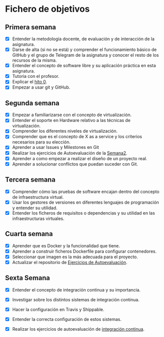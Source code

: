 # Fichero de objetivos

## Primera semana

- [x] Entender la metodología docente, de evaluación y de interacción de la asignatura.
- [x] Darse de alta (si no se está) y comprender el funcionamiento básico de GitHub y el grupo de Telegram de la asignatura y conocer el resto de los recursos de la misma.
- [x] Entender el concepto de software libre y su aplicación práctica en esta asignatura.
- [x] Tutoria con el profesor.
- [x] Explicar el [hito 0](http://jj.github.io/IV/documentos/proyecto/0.Repositorio). 
- [x] Empezar a usar git y GitHub. 

## Segunda semana
- [x] Empezar a familiarizarse con el concepto de virtualización.
- [x] Entender el soporte en Hardware relativo a las técnicas de virtualización.
- [x] Comprender los diferentes niveles de virtualización.
- [x] Comprender que es el concepto de X as a service y los criterios necesarios para su elección.
- [x] Aprender a usar Issues y Milestones en Git
- [x] Realizar los ejercicios de Autoevaluación de la [Semana2](https://github.com/juanalberto58/EjerciciosIV.git).
- [x] Aprender a como empezar a realizar el diseño de un proyecto real.
- [x] Aprender a solucionar conflictos que puedan suceder con Git.

## Tercera semana
- [x] Comprender cómo las pruebas de software encajan dentro del concepto de infraestructura virtual.
- [x] Usar los gestores de versiones en diferentes lenguajes de programación y entender su utilidad.
- [x] Entender los ficheros de requisitos o dependencias y su utilidad en las infraestructuras virtuales.

## Cuarta semana
- [x] Aprender que es Docker y la funcionalidad que tiene.
- [x] Aprender a construir ficheros Dockerfile para configurar contenedores.
- [x] Seleccionar que imagen es la más adecuada para el proyecto.
- [x] Actualizar el repositorio de [Ejercicios de Autoevaluación](https://github.com/juanalberto58/EjerciciosIV).

## Sexta Semana

- [x] Entender el concepto de integración continua y su importancia.
- [x] Investigar sobre los distintos sistemas de integración continua.
- [x] Hacer la configuración en Travis y Shippable.
- [x] Entender la correcta configuración de estos sistemas.
- [x] Realizar los ejercicios de autoevaluación de [integración continua](https://github.com/juanalberto58/EjerciciosIV).



